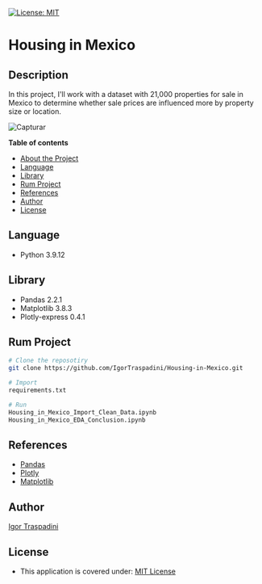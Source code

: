 [![License: MIT](https://img.shields.io/badge/License-MIT-yellow.svg)](https://opensource.org/licenses/MIT) 
# Housing in Mexico

## Description
In this project, I'll work with a dataset with 21,000 properties for sale in Mexico to determine whether sale prices are influenced more by property size or location.

![Capturar](https://github.com/IgorTraspadini/Housing-in-Mexico/assets/126266157/7b09e6a7-9d4b-44ce-bafe-8651f53710b9)

**Table of contents**
- [About the Project](#description)
- [Language](#language)
- [Library](#library)
- [Rum Project](#rum-project)
- [References](#references)
- [Author](#author)
- [License](#license)

## Language
- Python  3.9.12

## Library
- Pandas          2.2.1
- Matplotlib      3.8.3
- Plotly-express  0.4.1

## Rum Project
```bash
# Clone the reposotiry 
git clone https://github.com/IgorTraspadini/Housing-in-Mexico.git

# Import
requirements.txt

# Run
Housing_in_Mexico_Import_Clean_Data.ipynb
Housing_in_Mexico_EDA_Conclusion.ipynb
```

## References 
- [Pandas](https://pandas.pydata.org/)
- [Plotly](https://plotly.com/python/)
- [Matplotlib](https://matplotlib.org/)

## Author
[Igor Traspadini](https://www.linkedin.com/in/igor-chieppe-traspadini/?locale=en_US)

## License
- This application is covered under: 
[MIT License](https://choosealicense.com/licenses/mit)
